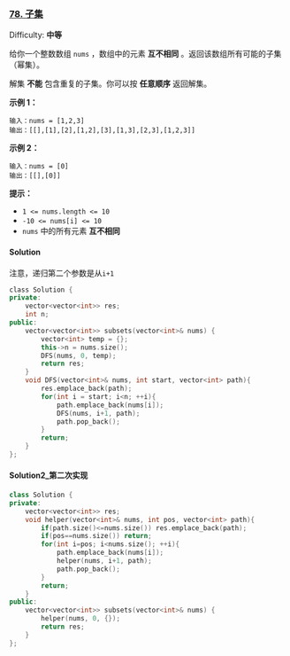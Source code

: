 ### [78\. 子集](https://leetcode-cn.com/problems/subsets/)

Difficulty: **中等**


给你一个整数数组 `nums` ，数组中的元素 **互不相同** 。返回该数组所有可能的子集（幂集）。

解集 **不能** 包含重复的子集。你可以按 **任意顺序** 返回解集。

**示例 1：**

```
输入：nums = [1,2,3]
输出：[[],[1],[2],[1,2],[3],[1,3],[2,3],[1,2,3]]
```

**示例 2：**

```
输入：nums = [0]
输出：[[],[0]]
```

**提示：**

*   `1 <= nums.length <= 10`
*   `-10 <= nums[i] <= 10`
*   `nums` 中的所有元素 **互不相同**


#### Solution

注意，递归第二个参数是从`i+1`

```cpp
​class Solution {
private:
    vector<vector<int>> res;
    int n;
public:
    vector<vector<int>> subsets(vector<int>& nums) {
        vector<int> temp = {};
        this->n = nums.size();
        DFS(nums, 0, temp);
        return res;
    }
    void DFS(vector<int>& nums, int start, vector<int> path){
        res.emplace_back(path);
        for(int i = start; i<n; ++i){
            path.emplace_back(nums[i]);
            DFS(nums, i+1, path);
            path.pop_back();
        }
        return;
    }
};
```

#### Solution2_第二次实现

```cpp
class Solution {
private:
    vector<vector<int>> res;
    void helper(vector<int>& nums, int pos, vector<int> path){
        if(path.size()<=nums.size()) res.emplace_back(path);
        if(pos==nums.size()) return;
        for(int i=pos; i<nums.size(); ++i){
            path.emplace_back(nums[i]);
            helper(nums, i+1, path);
            path.pop_back();
        }
        return;
    }
public:
    vector<vector<int>> subsets(vector<int>& nums) {
        helper(nums, 0, {});
        return res;
    }
};
```